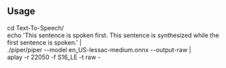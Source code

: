 ## Usage
cd Text-To-Speech/ \
echo 'This sentence is spoken first. This sentence is synthesized while the first sentence is spoken.' | \
  ./piper/piper --model en_US-lessac-medium.onnx --output-raw | \
  aplay -r 22050 -f S16_LE -t raw -
